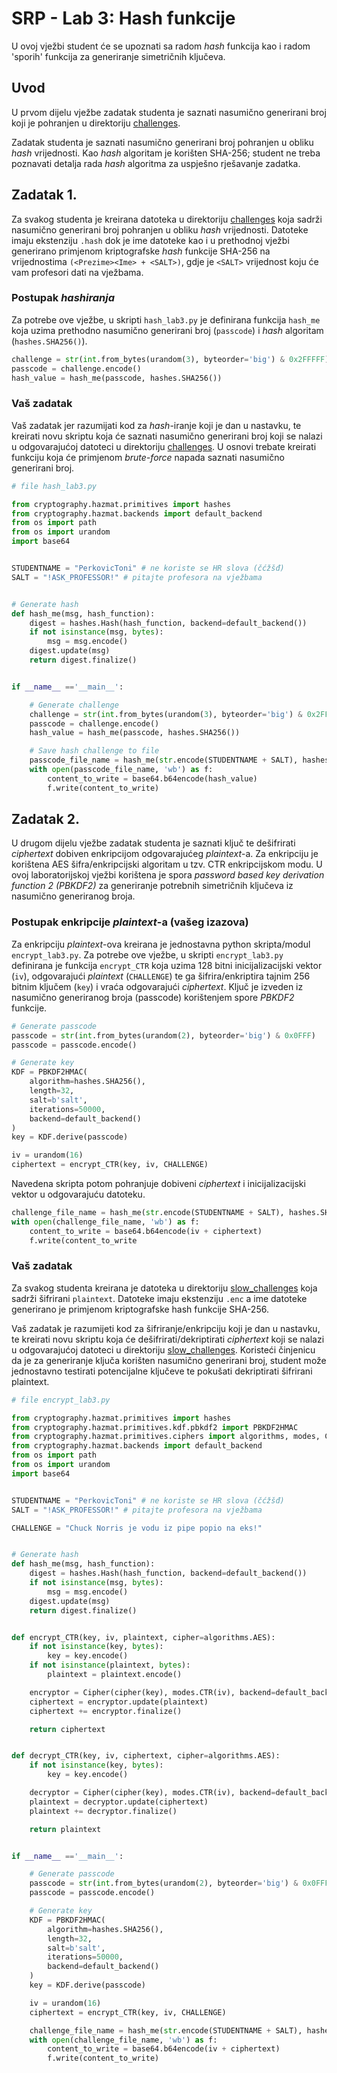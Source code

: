 # SRP - Lab 3: Hash funkcije

U ovoj vježbi student će se upoznati sa radom *hash* funkcija kao i radom 'sporih' funkcija za generiranje simetričnih ključeva.

## Uvod

U prvom dijelu vježbe zadatak studenta je saznati nasumično generirani broj koji je pohranjen u direktoriju [challenges](challenges).

Zadatak studenta je saznati nasumično generirani broj pohranjen u obliku *hash* vrijednosti. Kao *hash* algoritam je korišten SHA-256; student ne treba poznavati detalja rada *hash* algoritma za uspješno rješavanje zadatka.

## Zadatak 1.

Za svakog studenta je kreirana datoteka u direktoriju [challenges](challenges) koja sadrži nasumično generirani broj pohranjen u obliku *hash* vrijednosti. Datoteke imaju ekstenziju `.hash` dok je ime datoteke kao i u prethodnoj vježbi generirano primjenom kriptografske *hash* funkcije SHA-256 na vrijednostima `(<Prezime><Ime> + <SALT>)`, gdje je `<SALT>` vrijednost koju će vam profesori dati na vježbama.

### Postupak *hashiranja*

Za potrebe ove vježbe, u skripti `hash_lab3.py` je definirana funkcija `hash_me` koja uzima prethodno nasumično generirani broj (`passcode`) i *hash* algoritam (`hashes.SHA256()`).

```python
challenge = str(int.from_bytes(urandom(3), byteorder='big') & 0x2FFFFF)
passcode = challenge.encode()
hash_value = hash_me(passcode, hashes.SHA256())
```

### Vaš zadatak

Vaš zadatak jer razumijati kod za *hash*-iranje koji je dan u nastavku, te kreirati novu skriptu koja će saznati nasumično generirani broj koji se nalazi u odgovarajućoj datoteci u direktoriju [challenges](challenges). U osnovi trebate kreirati funkciju koja će primjenom *brute-force* napada saznati nasumično generirani broj.

```python
# file hash_lab3.py

from cryptography.hazmat.primitives import hashes
from cryptography.hazmat.backends import default_backend
from os import path
from os import urandom
import base64


STUDENTNAME = "PerkovicToni" # ne koriste se HR slova (čćžšđ)
SALT = "!ASK_PROFESSOR!" # pitajte profesora na vježbama


# Generate hash
def hash_me(msg, hash_function):
    digest = hashes.Hash(hash_function, backend=default_backend())
    if not isinstance(msg, bytes):
        msg = msg.encode()
    digest.update(msg)
    return digest.finalize()


if __name__ =='__main__':

    # Generate challenge
    challenge = str(int.from_bytes(urandom(3), byteorder='big') & 0x2FFFFF)
    passcode = challenge.encode()
    hash_value = hash_me(passcode, hashes.SHA256())

    # Save hash challenge to file
    passcode_file_name = hash_me(str.encode(STUDENTNAME + SALT), hashes.SHA256()).hex() + '.hash'
    with open(passcode_file_name, 'wb') as f:
        content_to_write = base64.b64encode(hash_value)
        f.write(content_to_write)
```

## Zadatak 2.

U drugom dijelu vježbe zadatak studenta je saznati ključ te dešifrirati *ciphertext* dobiven enkripcijom odgovarajućeg *plaintext*-a. Za enkripciju je korištena AES šifra/enkripcijski algoritam u tzv. CTR enkripcijskom modu. U ovoj laboratorijskoj vježbi korištena je spora *password based key derivation function 2 (PBKDF2)* za generiranje potrebnih simetričnih ključeva iz nasumično generiranog broja.

### Postupak enkripcije *plaintext*-a (vašeg izazova)

Za enkripciju *plaintext*-ova kreirana je jednostavna python skripta/modul `encrypt_lab3.py`. Za potrebe ove vježbe, u skripti `encrypt_lab3.py` definirana je funkcija `encrypt_CTR` koja uzima 128 bitni inicijalizacijski vektor (`iv`), odgovarajući *plaintext* (`CHALLENGE`) te ga šifrira/enkriptira tajnim 256 bitnim ključem (`key`) i vraća odgovarajući *ciphertext*. Ključ je izveden iz nasumično generiranog broja (passcode) korištenjem spore *PBKDF2* funkcije.

```python
# Generate passcode
passcode = str(int.from_bytes(urandom(2), byteorder='big') & 0x0FFF)
passcode = passcode.encode()

# Generate key
KDF = PBKDF2HMAC(
    algorithm=hashes.SHA256(),
    length=32,
    salt=b'salt',
    iterations=50000,
    backend=default_backend()
)
key = KDF.derive(passcode)

iv = urandom(16)
ciphertext = encrypt_CTR(key, iv, CHALLENGE)
```

Navedena skripta potom pohranjuje dobiveni *ciphertext* i inicijalizacijski vektor u odgovarajuću datoteku.

```python
challenge_file_name = hash_me(str.encode(STUDENTNAME + SALT), hashes.SHA256()).hex() + '.enc'
with open(challenge_file_name, 'wb') as f:
    content_to_write = base64.b64encode(iv + ciphertext)
    f.write(content_to_write
```


### Vaš zadatak

Za svakog studenta kreirana je datoteka u direktoriju [slow_challenges](slow_challenges) koja sadrži šifrirani `plaintext`. Datoteke imaju ekstenziju `.enc` a ime datoteke generirano je primjenom kriptografske hash funkcije SHA-256.

Vaš zadatak je razumijeti kod za šifriranje/enkripciju koji je dan u nastavku, te kreirati novu skriptu koja će dešifrirati/dekriptirati *ciphertext* koji se nalazi u odgovarajućoj datoteci u direktoriju [slow_challenges](slow_challenges). Koristeći činjenicu da je za generiranje ključa korišten nasumično generirani broj, student može jednostavno testirati potencijalne ključeve te pokušati dekriptirati šifrirani plaintext.

```python
# file encrypt_lab3.py

from cryptography.hazmat.primitives import hashes
from cryptography.hazmat.primitives.kdf.pbkdf2 import PBKDF2HMAC
from cryptography.hazmat.primitives.ciphers import algorithms, modes, Cipher
from cryptography.hazmat.backends import default_backend
from os import path
from os import urandom
import base64


STUDENTNAME = "PerkovicToni" # ne koriste se HR slova (čćžšđ)
SALT = "!ASK_PROFESSOR!" # pitajte profesora na vježbama

CHALLENGE = "Chuck Norris je vodu iz pipe popio na eks!"


# Generate hash
def hash_me(msg, hash_function):
    digest = hashes.Hash(hash_function, backend=default_backend())
    if not isinstance(msg, bytes):
        msg = msg.encode()
    digest.update(msg)
    return digest.finalize()


def encrypt_CTR(key, iv, plaintext, cipher=algorithms.AES):
    if not isinstance(key, bytes):
        key = key.encode()
    if not isinstance(plaintext, bytes):
        plaintext = plaintext.encode()

    encryptor = Cipher(cipher(key), modes.CTR(iv), backend=default_backend()).encryptor()
    ciphertext = encryptor.update(plaintext)
    ciphertext += encryptor.finalize()

    return ciphertext


def decrypt_CTR(key, iv, ciphertext, cipher=algorithms.AES):
    if not isinstance(key, bytes):
        key = key.encode()

    decryptor = Cipher(cipher(key), modes.CTR(iv), backend=default_backend()).decryptor()
    plaintext = decryptor.update(ciphertext)
    plaintext += decryptor.finalize()

    return plaintext


if __name__ =='__main__':

    # Generate passcode
    passcode = str(int.from_bytes(urandom(2), byteorder='big') & 0x0FFF)
    passcode = passcode.encode()

    # Generate key
    KDF = PBKDF2HMAC(
        algorithm=hashes.SHA256(),
        length=32,
        salt=b'salt',
        iterations=50000,
        backend=default_backend()
    )
    key = KDF.derive(passcode)

    iv = urandom(16)
    ciphertext = encrypt_CTR(key, iv, CHALLENGE)

    challenge_file_name = hash_me(str.encode(STUDENTNAME + SALT), hashes.SHA256()).hex() + '.enc'
    with open(challenge_file_name, 'wb') as f:
        content_to_write = base64.b64encode(iv + ciphertext)
        f.write(content_to_write)
```
